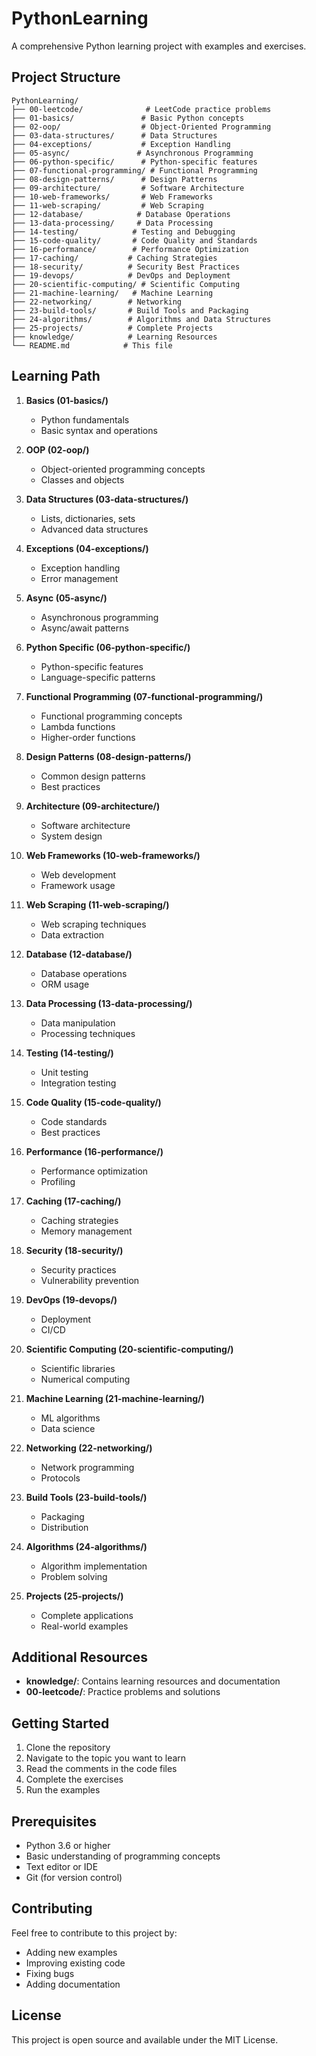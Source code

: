 # PythonLearning

A comprehensive Python learning project with examples and exercises.

## Project Structure

```
PythonLearning/
├── 00-leetcode/              # LeetCode practice problems
├── 01-basics/               # Basic Python concepts
├── 02-oop/                  # Object-Oriented Programming
├── 03-data-structures/      # Data Structures
├── 04-exceptions/           # Exception Handling
├── 05-async/               # Asynchronous Programming
├── 06-python-specific/      # Python-specific features
├── 07-functional-programming/ # Functional Programming
├── 08-design-patterns/      # Design Patterns
├── 09-architecture/         # Software Architecture
├── 10-web-frameworks/       # Web Frameworks
├── 11-web-scraping/         # Web Scraping
├── 12-database/            # Database Operations
├── 13-data-processing/     # Data Processing
├── 14-testing/            # Testing and Debugging
├── 15-code-quality/       # Code Quality and Standards
├── 16-performance/        # Performance Optimization
├── 17-caching/           # Caching Strategies
├── 18-security/          # Security Best Practices
├── 19-devops/            # DevOps and Deployment
├── 20-scientific-computing/ # Scientific Computing
├── 21-machine-learning/   # Machine Learning
├── 22-networking/        # Networking
├── 23-build-tools/       # Build Tools and Packaging
├── 24-algorithms/        # Algorithms and Data Structures
├── 25-projects/          # Complete Projects
├── knowledge/            # Learning Resources
└── README.md            # This file
```

## Learning Path

1. **Basics (01-basics/)**
   - Python fundamentals
   - Basic syntax and operations

2. **OOP (02-oop/)**
   - Object-oriented programming concepts
   - Classes and objects

3. **Data Structures (03-data-structures/)**
   - Lists, dictionaries, sets
   - Advanced data structures

4. **Exceptions (04-exceptions/)**
   - Exception handling
   - Error management

5. **Async (05-async/)**
   - Asynchronous programming
   - Async/await patterns

6. **Python Specific (06-python-specific/)**
   - Python-specific features
   - Language-specific patterns

7. **Functional Programming (07-functional-programming/)**
   - Functional programming concepts
   - Lambda functions
   - Higher-order functions

8. **Design Patterns (08-design-patterns/)**
   - Common design patterns
   - Best practices

9. **Architecture (09-architecture/)**
   - Software architecture
   - System design

10. **Web Frameworks (10-web-frameworks/)**
    - Web development
    - Framework usage

11. **Web Scraping (11-web-scraping/)**
    - Web scraping techniques
    - Data extraction

12. **Database (12-database/)**
    - Database operations
    - ORM usage

13. **Data Processing (13-data-processing/)**
    - Data manipulation
    - Processing techniques

14. **Testing (14-testing/)**
    - Unit testing
    - Integration testing

15. **Code Quality (15-code-quality/)**
    - Code standards
    - Best practices

16. **Performance (16-performance/)**
    - Performance optimization
    - Profiling

17. **Caching (17-caching/)**
    - Caching strategies
    - Memory management

18. **Security (18-security/)**
    - Security practices
    - Vulnerability prevention

19. **DevOps (19-devops/)**
    - Deployment
    - CI/CD

20. **Scientific Computing (20-scientific-computing/)**
    - Scientific libraries
    - Numerical computing

21. **Machine Learning (21-machine-learning/)**
    - ML algorithms
    - Data science

22. **Networking (22-networking/)**
    - Network programming
    - Protocols

23. **Build Tools (23-build-tools/)**
    - Packaging
    - Distribution

24. **Algorithms (24-algorithms/)**
    - Algorithm implementation
    - Problem solving

25. **Projects (25-projects/)**
    - Complete applications
    - Real-world examples

## Additional Resources

- **knowledge/**: Contains learning resources and documentation
- **00-leetcode/**: Practice problems and solutions

## Getting Started

1. Clone the repository
2. Navigate to the topic you want to learn
3. Read the comments in the code files
4. Complete the exercises
5. Run the examples

## Prerequisites

- Python 3.6 or higher
- Basic understanding of programming concepts
- Text editor or IDE
- Git (for version control)

## Contributing

Feel free to contribute to this project by:
- Adding new examples
- Improving existing code
- Fixing bugs
- Adding documentation

## License

This project is open source and available under the MIT License.